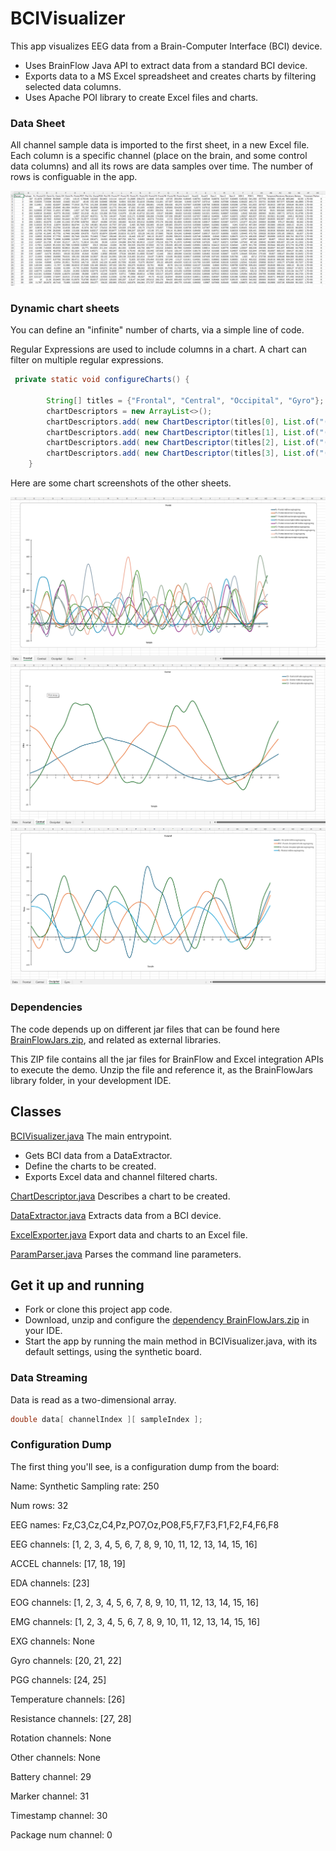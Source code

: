 # BCIVisualizer
This app visualizes EEG data from a Brain-Computer Interface (BCI) device.
- Uses BrainFlow Java API to extract data from a standard BCI device.
- Exports data to a MS Excel spreadsheet and creates charts by filtering selected data columns.
- Uses Apache POI library to create Excel files and charts.

### Data Sheet
All channel sample data is imported to the first sheet, in a new Excel file.
Each column is a specific channel (place on the brain, and some control data columns) and all its rows are data samples over time.
The number of rows is configuable in the app.

![Data Sheet](/doc/BCIVizualizer-data.png) 

### Dynamic chart sheets
You can define an "infinite" number of charts, via a simple line of code.

Regular Expressions are used to include columns in a chart.
A chart can filter on multiple regular expressions.

```Java
 private static void configureCharts() {

        String[] titles = {"Frontal", "Central", "Occipital", "Gyro"};
        chartDescriptors = new ArrayList<>();
        chartDescriptors.add( new ChartDescriptor(titles[0], List.of("(?i)^F.*$"), false, titles[0], SAMPLE_TITLE, VALUE_TITLE, MarkerStyle.DOT));
        chartDescriptors.add( new ChartDescriptor(titles[1], List.of("(?i)^C.*$"), false, titles[1], SAMPLE_TITLE, VALUE_TITLE, MarkerStyle.DOT));
        chartDescriptors.add( new ChartDescriptor(titles[2], List.of("(?i)^O.*$", "(?i)^PO.*$", "(?i)^Pz.*$"), false, titles[2], SAMPLE_TITLE, VALUE_TITLE, MarkerStyle.DOT));
        chartDescriptors.add( new ChartDescriptor(titles[3], List.of("(?i)^Gyro.*$"), false, titles[3], SAMPLE_TITLE, VALUE_TITLE, MarkerStyle.DOT));
    }
```

Here are some chart screenshots of the other sheets.

![Frontal](/doc/BCIVizualizer-sheets-1.png)
![Central](/doc/BCIVizualizer-sheets-2.png)
![Occipital](/doc/BCIVizualizer-sheets-3.png)

### Dependencies
The code depends up on different jar files that can be found here [BrainFlowJars.zip](https://drive.google.com/file/d/124RQcCQjArB9xW4oa_1Qri9ljCv8JVuO/view?usp=drive_link), and related as external libraries.

This ZIP file contains all the jar files for BrainFlow and Excel integration APIs to execute the demo.
Unzip the file and reference it, as the BrainFlowJars library folder, in your development IDE.

## Classes
[BCIVisualizer.java](src/org/example/bci/visualizer/BCIVisualizer.java)
The main entrypoint. 
- Gets BCI data from a DataExtractor.
- Define the charts to be created.
- Exports Excel data and channel filtered charts.

[ChartDescriptor.java](src/org/example/bci/visualizer/ChartDescriptor.java)
Describes a chart to be created.

[DataExtractor.java](src/org/example/bci/visualizer/DataExtractor.java)
Extracts data from a BCI device.

[ExcelExporter.java](src/org/example/bci/visualizer/ExcelExporter.java)
Export data and charts to an Excel file.

[ParamParser.java](src/org/example/bci/visualizer/ParamParser.java)
Parses the command line parameters.

## Get it up and running
- Fork or clone this project app code.
- Download, unzip and configure the [dependency BrainFlowJars.zip](#dependencies) in your IDE.
- Start the app by running the main method in BCIVisualizer.java, with its default settings, using the synthetic board.

### Data Streaming
Data is read as a two-dimensional array.
```Java
double data[ channelIndex ][ sampleIndex ];
```

### Configuration Dump
The first thing you'll see, is a configuration dump from the board:

Name: Synthetic
Sampling rate: 250

Num rows: 32

EEG names: Fz,C3,Cz,C4,Pz,PO7,Oz,PO8,F5,F7,F3,F1,F2,F4,F6,F8

EEG channels: [1, 2, 3, 4, 5, 6, 7, 8, 9, 10, 11, 12, 13, 14, 15, 16]

ACCEL channels: [17, 18, 19]

EDA channels: [23]

EOG channels: [1, 2, 3, 4, 5, 6, 7, 8, 9, 10, 11, 12, 13, 14, 15, 16]

EMG channels: [1, 2, 3, 4, 5, 6, 7, 8, 9, 10, 11, 12, 13, 14, 15, 16]

EXG channels: None

Gyro channels: [20, 21, 22]

PGG channels: [24, 25]

Temperature channels: [26]

Resistance channels: [27, 28]

Rotation channels: None

Other channels: None

Battery channel: 29

Marker channel: 31

Timestamp channel: 30

Package num channel: 0
